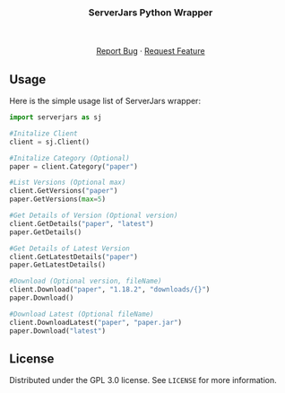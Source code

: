 <!-- PROJECT LOGO -->
<div align="center">
  <!--<a href="https://github.com/othneildrew/Best-README-Template">
    <img src="logo.png" alt="Logo" width="80" height="80">
  </a>-->

  <h3 align="center">ServerJars Python Wrapper</h3>

  <p align="center">
    <br />
    <br />
    <a href="https://github.com/bentunadeyilim1234/ServerJars-Wrapper-Python/issues">Report Bug</a>
    ·
    <a href="https://github.com/bentunadeyilim1234/ServerJars-Wrapper-Python/issues">Request Feature</a>
  </p>
</div>

<!-- USAGE EXAMPLES -->
## Usage
Here is the simple usage list of ServerJars wrapper:
```python
import serverjars as sj

#Initalize Client
client = sj.Client()

#Initalize Category (Optional)
paper = client.Category("paper")

#List Versions (Optional max)
client.GetVersions("paper")
paper.GetVersions(max=5)

#Get Details of Version (Optional version)
client.GetDetails("paper", "latest")
paper.GetDetails()

#Get Details of Latest Version
client.GetLatestDetails("paper")
paper.GetLatestDetails()

#Download (Optional version, fileName)
client.Download("paper", "1.18.2", "downloads/{}")
paper.Download()

#Download Latest (Optional fileName)
client.DownloadLatest("paper", "paper.jar")
paper.Download("latest")
```

<!-- LICENSE -->
## License

Distributed under the GPL 3.0 license. See `LICENSE` for more information.

<!-- CONTACT
## Contact
Your Name - [@your_twitter](https://twitter.com/your_username) - email@example.com
Project Link: [https://github.com/your_username/repo_name](https://github.com/your_username/repo_name)
<p align="right">(<a href="#readme-top">back to top</a>)</p>
-->
